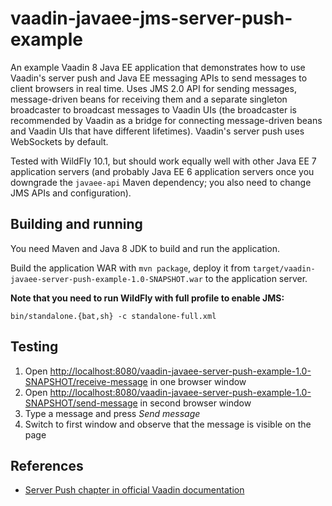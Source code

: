 # vaadin-javaee-jms-server-push-example

An example Vaadin 8 Java EE application that demonstrates how to use Vaadin's
server push and Java EE messaging APIs to send messages to client browsers in
real time. Uses JMS 2.0 API for sending messages, message-driven beans for
receiving them and a separate singleton broadcaster to broadcast messages to
Vaadin UIs (the broadcaster is recommended by Vaadin as a bridge for connecting
message-driven beans and Vaadin UIs that have different lifetimes). Vaadin's
server push uses WebSockets by default.

Tested with WildFly 10.1, but should work equally well with other Java EE 7
application servers (and probably Java EE 6 application servers once you
downgrade the `javaee-api` Maven dependency; you also need to change JMS APIs
and configuration).

## Building and running

You need Maven and Java 8 JDK to build and run the application.

Build the application WAR with `mvn package`, deploy it from
`target/vaadin-javaee-server-push-example-1.0-SNAPSHOT.war` to the application
server.

**Note that you need to run WildFly with full profile to enable JMS:**

    bin/standalone.{bat,sh} -c standalone-full.xml

## Testing

1. Open <http://localhost:8080/vaadin-javaee-server-push-example-1.0-SNAPSHOT/receive-message> in one browser window
2. Open <http://localhost:8080/vaadin-javaee-server-push-example-1.0-SNAPSHOT/send-message> in second browser window
3. Type a message and press *Send message*
4. Switch to first window and observe that the message is visible on the page

## References

- [Server Push chapter in official Vaadin documentation](https://vaadin.com/docs/-/part/framework/advanced/advanced-push.html)

